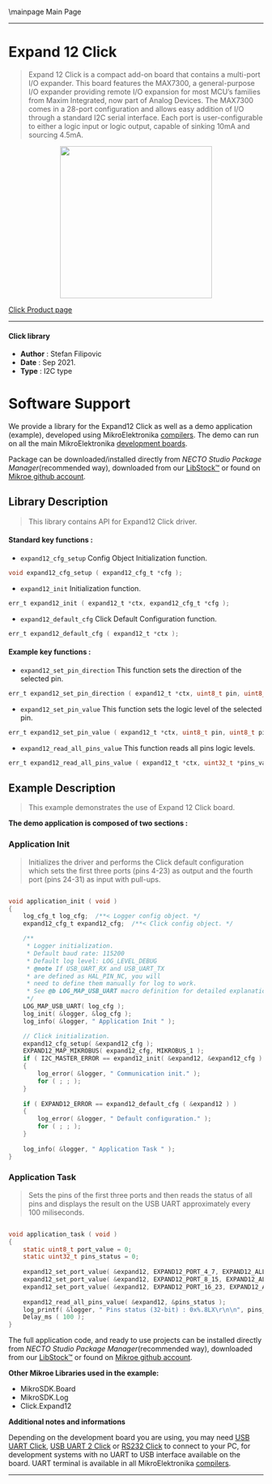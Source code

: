 \mainpage Main Page

---
# Expand 12 Click

> Expand 12 Click is a compact add-on board that contains a multi-port I/O expander. This board features the MAX7300, a general-purpose I/O expander providing remote I/O expansion for most MCU’s families from Maxim Integrated, now part of Analog Devices. The MAX7300 comes in a 28-port configuration and allows easy addition of I/O through a standard I2C serial interface. Each port is user-configurable to either a logic input or logic output, capable of sinking 10mA and sourcing 4.5mA.

<p align="center">
  <img src="https://download.mikroe.com/images/click_for_ide/expand12_click.png" height=300px>
</p>

[Click Product page](https://www.mikroe.com/expand-12-click)

---


#### Click library

- **Author**        : Stefan Filipovic
- **Date**          : Sep 2021.
- **Type**          : I2C type


# Software Support

We provide a library for the Expand12 Click
as well as a demo application (example), developed using MikroElektronika
[compilers](https://www.mikroe.com/necto-studio).
The demo can run on all the main MikroElektronika [development boards](https://www.mikroe.com/development-boards).

Package can be downloaded/installed directly from *NECTO Studio Package Manager*(recommended way), downloaded from our [LibStock&trade;](https://libstock.mikroe.com) or found on [Mikroe github account](https://github.com/MikroElektronika/mikrosdk_click_v2/tree/master/clicks).

## Library Description

> This library contains API for Expand12 Click driver.

#### Standard key functions :

- `expand12_cfg_setup` Config Object Initialization function.
```c
void expand12_cfg_setup ( expand12_cfg_t *cfg );
```

- `expand12_init` Initialization function.
```c
err_t expand12_init ( expand12_t *ctx, expand12_cfg_t *cfg );
```

- `expand12_default_cfg` Click Default Configuration function.
```c
err_t expand12_default_cfg ( expand12_t *ctx );
```

#### Example key functions :

- `expand12_set_pin_direction` This function sets the direction of the selected pin.
```c
err_t expand12_set_pin_direction ( expand12_t *ctx, uint8_t pin, uint8_t direction );
```

- `expand12_set_pin_value` This function sets the logic level of the selected pin.
```c
err_t expand12_set_pin_value ( expand12_t *ctx, uint8_t pin, uint8_t pin_value );
```

- `expand12_read_all_pins_value` This function reads all pins logic levels.
```c
err_t expand12_read_all_pins_value ( expand12_t *ctx, uint32_t *pins_value );
```

## Example Description

> This example demonstrates the use of Expand 12 Click board.

**The demo application is composed of two sections :**

### Application Init

> Initializes the driver and performs the Click default configuration which sets 
> the first three ports (pins 4-23) as output and the fourth port (pins 24-31) as input with pull-ups.

```c

void application_init ( void )
{
    log_cfg_t log_cfg;  /**< Logger config object. */
    expand12_cfg_t expand12_cfg;  /**< Click config object. */

    /** 
     * Logger initialization.
     * Default baud rate: 115200
     * Default log level: LOG_LEVEL_DEBUG
     * @note If USB_UART_RX and USB_UART_TX 
     * are defined as HAL_PIN_NC, you will 
     * need to define them manually for log to work. 
     * See @b LOG_MAP_USB_UART macro definition for detailed explanation.
     */
    LOG_MAP_USB_UART( log_cfg );
    log_init( &logger, &log_cfg );
    log_info( &logger, " Application Init " );

    // Click initialization.
    expand12_cfg_setup( &expand12_cfg );
    EXPAND12_MAP_MIKROBUS( expand12_cfg, MIKROBUS_1 );
    if ( I2C_MASTER_ERROR == expand12_init( &expand12, &expand12_cfg ) ) 
    {
        log_error( &logger, " Communication init." );
        for ( ; ; );
    }
    
    if ( EXPAND12_ERROR == expand12_default_cfg ( &expand12 ) )
    {
        log_error( &logger, " Default configuration." );
        for ( ; ; );
    }
    
    log_info( &logger, " Application Task " );
}

```

### Application Task

> Sets the pins of the first three ports and then reads the status of all pins and 
> displays the result on the USB UART approximately every 100 miliseconds.

```c

void application_task ( void )
{
    static uint8_t port_value = 0;
    static uint32_t pins_status = 0;
    
    expand12_set_port_value( &expand12, EXPAND12_PORT_4_7, EXPAND12_ALL_PINS, port_value );
    expand12_set_port_value( &expand12, EXPAND12_PORT_8_15, EXPAND12_ALL_PINS, port_value );
    expand12_set_port_value( &expand12, EXPAND12_PORT_16_23, EXPAND12_ALL_PINS, port_value++ );
        
    expand12_read_all_pins_value( &expand12, &pins_status );
    log_printf( &logger, " Pins status (32-bit) : 0x%.8LX\r\n\n", pins_status );
    Delay_ms ( 100 );
}

```

The full application code, and ready to use projects can be installed directly from *NECTO Studio Package Manager*(recommended way), downloaded from our [LibStock&trade;](https://libstock.mikroe.com) or found on [Mikroe github account](https://github.com/MikroElektronika/mikrosdk_click_v2/tree/master/clicks).

**Other Mikroe Libraries used in the example:**

- MikroSDK.Board
- MikroSDK.Log
- Click.Expand12

**Additional notes and informations**

Depending on the development board you are using, you may need
[USB UART Click](https://www.mikroe.com/usb-uart-click),
[USB UART 2 Click](https://www.mikroe.com/usb-uart-2-click) or
[RS232 Click](https://www.mikroe.com/rs232-click) to connect to your PC, for
development systems with no UART to USB interface available on the board. UART
terminal is available in all MikroElektronika
[compilers](https://shop.mikroe.com/compilers).

---
